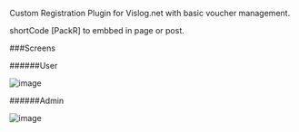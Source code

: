 Custom Registration Plugin for Vislog.net with basic voucher management.

shortCode [PackR] to embbed in page or post.

###Screens

######User

![image](https://cloud.githubusercontent.com/assets/9117437/14573901/82de3a3a-0358-11e6-88d2-7a6859097ade.png)

######Admin

![image](https://cloud.githubusercontent.com/assets/9117437/14573900/82c9fcbe-0358-11e6-96cc-5349d6d5484e.png)
